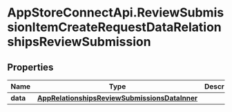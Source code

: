 # AppStoreConnectApi.ReviewSubmissionItemCreateRequestDataRelationshipsReviewSubmission

## Properties

Name | Type | Description | Notes
------------ | ------------- | ------------- | -------------
**data** | [**AppRelationshipsReviewSubmissionsDataInner**](AppRelationshipsReviewSubmissionsDataInner.md) |  | 


